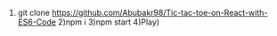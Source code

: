 1) git clone https://github.com/Abubakr98/Tic-tac-toe-on-React-with-ES6-Code
2)npm i
3)npm start
4)Play)
